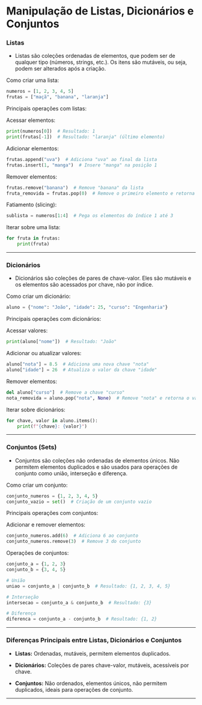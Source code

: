 
# Manipulação de Listas, Dicionários e Conjuntos

### Listas

- Listas são coleções ordenadas de elementos, que podem ser de qualquer tipo (números, strings, etc.). Os itens são mutáveis, ou seja, podem ser alterados após a criação.

Como criar uma lista:

~~~py
numeros = [1, 2, 3, 4, 5]
frutas = ["maçã", "banana", "laranja"]
~~~

Principais operações com listas:

Acessar elementos:

~~~py
print(numeros[0])  # Resultado: 1
print(frutas[-1])  # Resultado: "laranja" (último elemento)
~~~

Adicionar elementos:

~~~py
frutas.append("uva")  # Adiciona "uva" ao final da lista
frutas.insert(1, "manga")  # Insere "manga" na posição 1
~~~

Remover elementos:

~~~py
frutas.remove("banana")  # Remove "banana" da lista
fruta_removida = frutas.pop(0)  # Remove o primeiro elemento e retorna o valor removido
~~~

Fatiamento (slicing):

~~~py
sublista = numeros[1:4]  # Pega os elementos do índice 1 até 3
~~~

Iterar sobre uma lista:

~~~py
for fruta in frutas:
    print(fruta)
~~~

---

### Dicionários

- Dicionários são coleções de pares de chave-valor. Eles são mutáveis e os elementos são acessados por chave, não por índice.

Como criar um dicionário:

~~~py
aluno = {"nome": "João", "idade": 25, "curso": "Engenharia"}
~~~

Principais operações com dicionários:

Acessar valores:

~~~py
print(aluno["nome"])  # Resultado: "João"
~~~

Adicionar ou atualizar valores:

~~~py
aluno["nota"] = 8.5  # Adiciona uma nova chave "nota"
aluno["idade"] = 26  # Atualiza o valor da chave "idade"
~~~

Remover elementos:

~~~py
del aluno["curso"]  # Remove a chave "curso"
nota_removida = aluno.pop("nota", None)  # Remove "nota" e retorna o valor, ou None se não existir
~~~

Iterar sobre dicionários:

~~~py
for chave, valor in aluno.items():
    print(f"{chave}: {valor}")
~~~

---

### Conjuntos (Sets)

- Conjuntos são coleções não ordenadas de elementos únicos. Não permitem elementos duplicados e são usados para operações de conjunto como união, interseção e diferença.

Como criar um conjunto:

~~~py
conjunto_numeros = {1, 2, 3, 4, 5}
conjunto_vazio = set()  # Criação de um conjunto vazio
~~~

Principais operações com conjuntos:

Adicionar e remover elementos:

~~~py
conjunto_numeros.add(6)  # Adiciona 6 ao conjunto
conjunto_numeros.remove(3)  # Remove 3 do conjunto
~~~

Operações de conjuntos:

~~~py
conjunto_a = {1, 2, 3}
conjunto_b = {3, 4, 5}

# União
uniao = conjunto_a | conjunto_b  # Resultado: {1, 2, 3, 4, 5}

# Interseção
intersecao = conjunto_a & conjunto_b  # Resultado: {3}

# Diferença
diferenca = conjunto_a - conjunto_b  # Resultado: {1, 2}
~~~

---

### Diferenças Principais entre Listas, Dicionários e Conjuntos

- **Listas:** Ordenadas, mutáveis, permitem elementos duplicados.

- **Dicionários:** Coleções de pares chave-valor, mutáveis, acessíveis por chave.

- **Conjuntos:** Não ordenados, elementos únicos, não permitem duplicados, ideais para operações de conjunto.

---